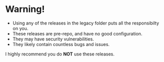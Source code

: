 # Warning!
- Using any of the releases in the legacy folder puts all the responsibilty on you.
- These releases are pre-repo, and have no good configuration.
- They may have security vulnerabilities.
- They likely contain countless bugs and issues.

I highly recommend you do **NOT** use these releases.

